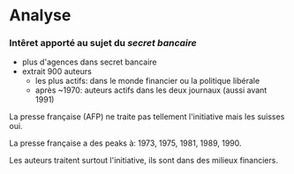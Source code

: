 
# Analyse

### Intêret apporté au sujet du _secret bancaire_

- plus d'agences dans secret bancaire
- extrait 900 auteurs
  - les plus actifs: dans le monde financier ou la politique libérale
  - après ~1970: auteurs actifs dans les deux journaux (aussi avant 1991)

La presse française (AFP) ne traite pas tellement l'initiative mais les suisses oui.

La presse française a des peaks à: 1973, 1975, 1981, 1989, 1990.

Les auteurs traitent surtout l'initiative, ils sont dans des milieux financiers.
